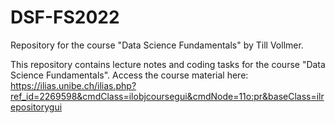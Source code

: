 # DSF-FS2022
Repository for the course "Data Science Fundamentals" by Till Vollmer.

This repository contains lecture notes and coding tasks for the course "Data Science Fundamentals".
Access the course material here: https://ilias.unibe.ch/ilias.php?ref_id=2269598&cmdClass=ilobjcoursegui&cmdNode=11o:pr&baseClass=ilrepositorygui
